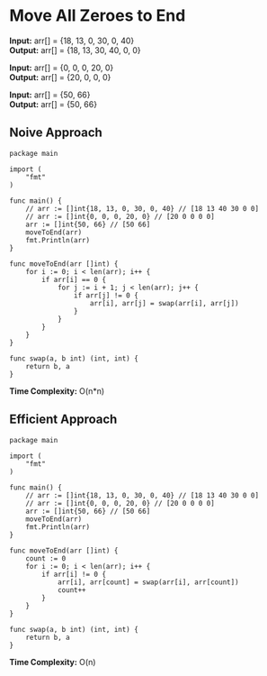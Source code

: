 # Move All Zeroes to End

**Input:** arr[] = {18, 13, 0, 30, 0, 40} </br>
**Output:** arr[] = {18, 13, 30, 40, 0, 0}

**Input:** arr[] = {0, 0, 0, 20, 0} </br>
**Output:** arr[] = {20, 0, 0, 0}

**Input:** arr[] = {50, 66} <br>
**Output:** arr[] = {50, 66}

## Noive Approach

```
package main

import (
	"fmt"
)

func main() {
	// arr := []int{18, 13, 0, 30, 0, 40} // [18 13 40 30 0 0]
	// arr := []int{0, 0, 0, 20, 0} // [20 0 0 0 0]
	arr := []int{50, 66} // [50 66]
	moveToEnd(arr)
	fmt.Println(arr)
}

func moveToEnd(arr []int) {
	for i := 0; i < len(arr); i++ {
		if arr[i] == 0 {
			for j := i + 1; j < len(arr); j++ {
				if arr[j] != 0 {
					arr[i], arr[j] = swap(arr[i], arr[j])
				}
			}
		}
	}
}

func swap(a, b int) (int, int) {
	return b, a
}
```

**Time Complexity:** O(n*n)

## Efficient Approach

```
package main

import (
	"fmt"
)

func main() {
	// arr := []int{18, 13, 0, 30, 0, 40} // [18 13 40 30 0 0]
	// arr := []int{0, 0, 0, 20, 0} // [20 0 0 0 0]
	arr := []int{50, 66} // [50 66]
	moveToEnd(arr)
	fmt.Println(arr)
}

func moveToEnd(arr []int) {
	count := 0
	for i := 0; i < len(arr); i++ {
		if arr[i] != 0 {
			arr[i], arr[count] = swap(arr[i], arr[count])
			count++
		}
	}
}

func swap(a, b int) (int, int) {
	return b, a
}
```

**Time Complexity:** O(n)
